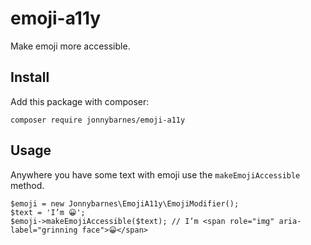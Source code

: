 # emoji-a11y

Make emoji more accessible.

## Install

Add this package with composer:

```
composer require jonnybarnes/emoji-a11y
```

## Usage

Anywhere you have some text with emoji use the `makeEmojiAccessible` method.

```
$emoji = new Jonnybarnes\EmojiA11y\EmojiModifier();
$text = 'I’m 😀';
$emoji->makeEmojiAccessible($text); // I’m <span role="img" aria-label="grinning face">😀</span>
```
